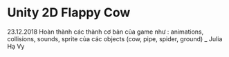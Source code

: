 # Unity 2D Flappy Cow
23.12.2018 Hoàn thành các thành cơ bản của game như : animations, collisions, sounds, sprite của các objects (cow, pipe, spider, ground) _ Julia Hạ Vy

